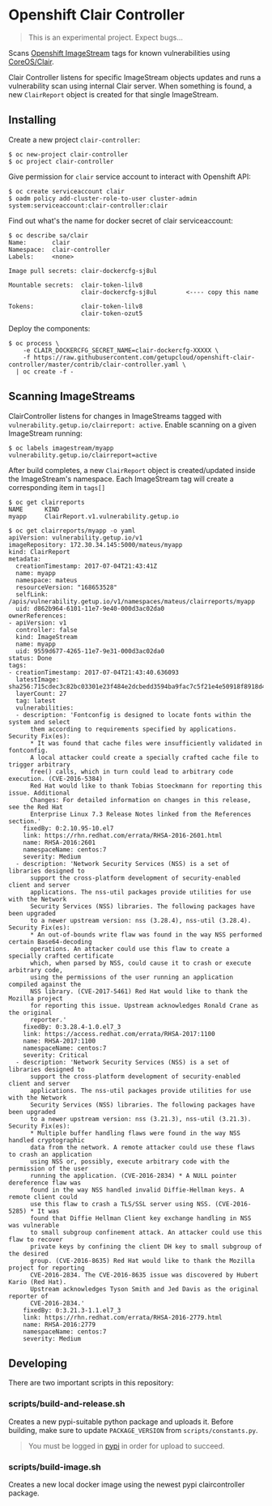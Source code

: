 Openshift Clair Controller
==========================

> This is an experimental project. Expect bugs...

Scans [Openshift ImageStream](https://github.com/openshift/origin/) tags for known vulnerabilities using [CoreOS/Clair](https://github.com/coreos/clair).

Clair Controller listens for specific ImageStream objects updates and runs a vulnerability scan using internal Clair server. When something is found, a new
`ClairReport` object is created for that single ImageStream.


Installing
----------

Create a new project `clair-controller`:

```
$ oc new-project clair-controller
$ oc project clair-controller
```

Give permission for `clair` service account to interact with Openshift API:

```
$ oc create serviceaccount clair
$ oadm policy add-cluster-role-to-user cluster-admin system:serviceaccount:clair-controller:clair
```

Find out what's the name for docker secret of clair serviceaccount:

```
$ oc describe sa/clair
Name:       clair
Namespace:  clair-controller
Labels:     <none>

Image pull secrets: clair-dockercfg-sj8ul

Mountable secrets:  clair-token-lilv8
                    clair-dockercfg-sj8ul        <---- copy this name

Tokens:             clair-token-lilv8
                    clair-token-ozut5

```

Deploy the components:

```
$ oc process \
    -e CLAIR_DOCKERCFG_SECRET_NAME=clair-dockercfg-XXXXX \
    -f https://raw.githubusercontent.com/getupcloud/openshift-clair-controller/master/contrib/clair-controller.yaml \
  | oc create -f -
```


Scanning ImageStreams
---------------------

ClairController listens for changes in ImageStreams tagged with `vulnerability.getup.io/clairreport: active`.
Enable scanning on a given ImageStream running:

```
$ oc labels imagestream/myapp vulnerability.getup.io/clairreport=active
```

After build completes, a new `ClairReport` object is created/updated inside the ImageStream's namespace.
Each ImageStream tag will create a corresponding item in `tags[]`

```
$ oc get clairreports
NAME      KIND
myapp     ClairReport.v1.vulnerability.getup.io

$ oc get clairreports/myapp -o yaml
apiVersion: vulnerability.getup.io/v1
imageRepository: 172.30.34.145:5000/mateus/myapp
kind: ClairReport
metadata:
  creationTimestamp: 2017-07-04T21:43:41Z
  name: myapp
  namespace: mateus
  resourceVersion: "168653528"
  selfLink: /apis/vulnerability.getup.io/v1/namespaces/mateus/clairreports/myapp
  uid: d862b964-6101-11e7-9e40-000d3ac02da0
ownerReferences:
- apiVersion: v1
  controller: false
  kind: ImageStream
  name: myapp
  uid: 9559d677-4265-11e7-9e31-000d3ac02da0
status: Done
tags:
- creationTimestamp: 2017-07-04T21:43:40.636093
  latestImage: sha256:715cdec3c82bc03301e23f484e2dcbedd3594ba9fac7c5f21e4e50918f8918d4
  layerCount: 27
  tag: latest
  vulnerabilities:
  - description: 'Fontconfig is designed to locate fonts within the system and select
      them according to requirements specified by applications. Security Fix(es):
      * It was found that cache files were insufficiently validated in fontconfig.
      A local attacker could create a specially crafted cache file to trigger arbitrary
      free() calls, which in turn could lead to arbitrary code execution. (CVE-2016-5384)
      Red Hat would like to thank Tobias Stoeckmann for reporting this issue. Additional
      Changes: For detailed information on changes in this release, see the Red Hat
      Enterprise Linux 7.3 Release Notes linked from the References section.'
    fixedBy: 0:2.10.95-10.el7
    link: https://rhn.redhat.com/errata/RHSA-2016-2601.html
    name: RHSA-2016:2601
    namespaceName: centos:7
    severity: Medium
  - description: 'Network Security Services (NSS) is a set of libraries designed to
      support the cross-platform development of security-enabled client and server
      applications. The nss-util packages provide utilities for use with the Network
      Security Services (NSS) libraries. The following packages have been upgraded
      to a newer upstream version: nss (3.28.4), nss-util (3.28.4). Security Fix(es):
      * An out-of-bounds write flaw was found in the way NSS performed certain Base64-decoding
      operations. An attacker could use this flaw to create a specially crafted certificate
      which, when parsed by NSS, could cause it to crash or execute arbitrary code,
      using the permissions of the user running an application compiled against the
      NSS library. (CVE-2017-5461) Red Hat would like to thank the Mozilla project
      for reporting this issue. Upstream acknowledges Ronald Crane as the original
      reporter.'
    fixedBy: 0:3.28.4-1.0.el7_3
    link: https://access.redhat.com/errata/RHSA-2017:1100
    name: RHSA-2017:1100
    namespaceName: centos:7
    severity: Critical
  - description: 'Network Security Services (NSS) is a set of libraries designed to
      support the cross-platform development of security-enabled client and server
      applications. The nss-util packages provide utilities for use with the Network
      Security Services (NSS) libraries. The following packages have been upgraded
      to a newer upstream version: nss (3.21.3), nss-util (3.21.3). Security Fix(es):
      * Multiple buffer handling flaws were found in the way NSS handled cryptographic
      data from the network. A remote attacker could use these flaws to crash an application
      using NSS or, possibly, execute arbitrary code with the permission of the user
      running the application. (CVE-2016-2834) * A NULL pointer dereference flaw was
      found in the way NSS handled invalid Diffie-Hellman keys. A remote client could
      use this flaw to crash a TLS/SSL server using NSS. (CVE-2016-5285) * It was
      found that Diffie Hellman Client key exchange handling in NSS was vulnerable
      to small subgroup confinement attack. An attacker could use this flaw to recover
      private keys by confining the client DH key to small subgroup of the desired
      group. (CVE-2016-8635) Red Hat would like to thank the Mozilla project for reporting
      CVE-2016-2834. The CVE-2016-8635 issue was discovered by Hubert Kario (Red Hat).
      Upstream acknowledges Tyson Smith and Jed Davis as the original reporter of
      CVE-2016-2834.'
    fixedBy: 0:3.21.3-1.1.el7_3
    link: https://rhn.redhat.com/errata/RHSA-2016-2779.html
    name: RHSA-2016:2779
    namespaceName: centos:7
    severity: Medium
```

Developing
----------

There are two important scripts in this repository:

### scripts/build-and-release.sh

Creates a new pypi-suitable python package and uploads it. Before building, make sure to update `PACKAGE_VERSION` from `scripts/constants.py`.

> You must be logged in [pypi](pypi.python.org) in order for upload to succeed.

### scripts/build-image.sh

Creates a new local docker image using the newest pypi claircontroller package.

